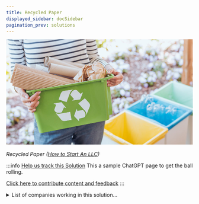 ```yaml
---
title: Recycled Paper
displayed_sidebar: docSidebar
pagination_prev: solutions
---
```

![](/../static/img/recycled-paper.jpg)

*Recycled Paper ([How to Start An LLC](https://howtostartanllc.com/business-ideas/paper-recycling))*

:::info [Help us track this Solution](contribute)
This a sample ChatGPT page to get the ball rolling.

[Click here to contribute content and feedback](contribute)
:::

<details>
        <summary>List of companies working in this solution...</summary>
         <em>Note: this is an experimental feature. Accuracy not guaranteed</em>
        <div>
            <ul>
             
                <li><a href="https://nan">Tree Zero Paper</a></li>
            
                <li><a href="https://storaenso.com">Stora Enso</a></li>
            
            </ul>
        </div>
        </details>


:::company job openings
  #### [View open jobs in this Solution](https://climatebase.org/jobs?l=&q=&drawdown_solutions=Recycled+Paper)
:::

## Overview

- **Recycled paper** usage surged due to increased awareness of greenhouse gas emissions.
- **Recycled paper** applied in newspapers, magazines, office paper, packaging.
- Recycled paper production needs **less energy** and emits **fewer greenhouse gases** compared to virgin paper.
- Recycled paper is **reusable**, further minimizing environmental impact.
- **Key players**: Environmental Paper Network, Natural Resources Defense Council, World Wildlife Fund.

## Progress Made

- **Pulping technology** is pivotal, breaking paper into fibers for new products, saving energy and reducing emissions.
- Initiatives by the **Paper Industry Association of Finland** and **Environmental Paper Network** have advanced recycled paper adoption.
- There have been substantial **increases in usage** and reduced emissions due to awareness and advocacy.

## Lessons Learned

- **Recycled paper** reduces tree cutting and emissions.
- **Forest Stewardship Council (FSC)** certification ensures responsible sourcing and recyclability.
- **Proper recycling** prevents methane emissions.

## Leading Companies/Organizations:

- **Forest Stewardship Council (FSC)**: Promotes responsible forest management.
- **Recycled Paper Coalition**: Advocates for recycled paper.
- **Environmental Paper Network**: Advocates for responsible paper production.

## Challenges Ahead

- **Lack of infrastructure** hampers large-scale paper recycling.
- **Cost**: Recycling paper is more expensive than virgin paper due to collection, processing, and quality issues.
- **Limited supply**: Demand exceeds supply due to limited recycling infrastructure and mills.
- **Quality**: Recycled paper quality lower than virgin paper due to pulp quality and efficiency.
- **Environmental impact**: Higher emissions in paper collection, processing, and transportation.
- **Regulatory barriers**: Environmental and usage regulations hinder paper recycling.
- **Public awareness**: Limited awareness of paper recycling benefits.
- **Political support**: Lack of political backing due to awareness and regulatory gaps.
- **Financial incentives**: Few incentives due to high recycling costs and lack of subsidies.
- **Market demand**: Demand lower for recycled paper due to quality and cost.

## Best Path Forward

- **Invest in R&D** to enhance recycled paper technology and affordability.
- **Educate** the public about recycled paper benefits and encourage corporate adoption.
